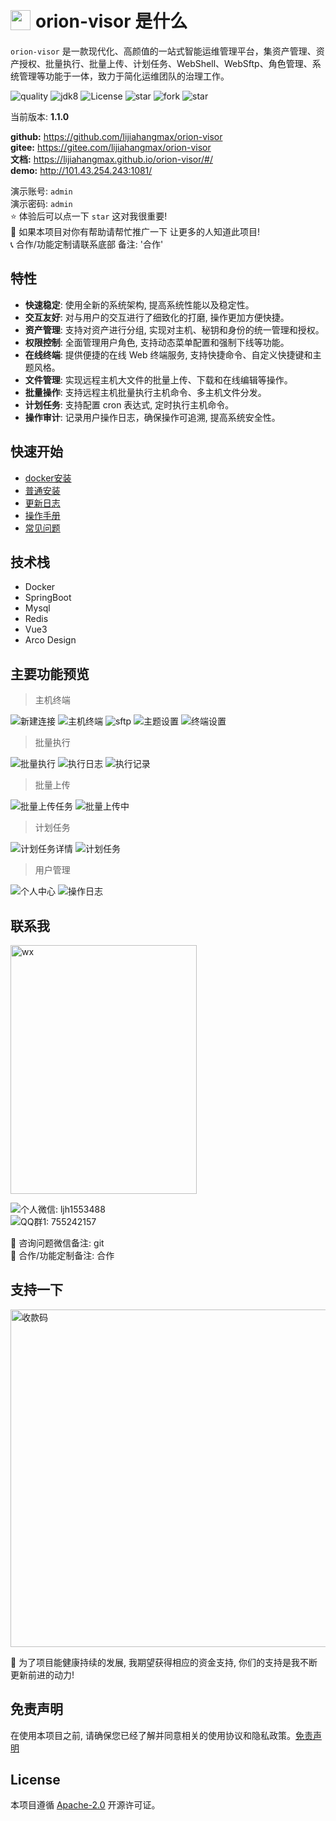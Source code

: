 <h1 style="display: flex; align-items: center;">
 <img style="margin-right: 8px;" src="https://bjuimg.obs.cn-north-4.myhuaweicloud.com/images/2024/2/27/8c687ef1-5711-4a93-9db0-79c010af7902.png" width="32px" height="32px"/> orion-visor 是什么
</h1>

`orion-visor`
是一款现代化、高颜值的一站式智能运维管理平台，集资产管理、资产授权、批量执行、批量上传、计划任务、WebShell、WebSftp、角色管理、系统管理等功能于一体，致力于简化运维团队的治理工作。

<p style="text-align: left">
    <a target="_blank" style="text-decoration: none" href="https://app.codacy.com/gh/lijiahangmax/orion-visor/dashboard?utm_source=gh&utm_medium=referral&utm_content=&utm_campaign=Badge_grade">
        <img src="https://app.codacy.com/project/badge/Grade/49eaab3a9a474af3b87e1d21ffec71c4" alt="quality"/>
    </a>
	<a target="_blank" style="text-decoration: none" href="https://www.oracle.com/java/technologies/javase/javase-jdk8-downloads.html">
		<img src="https://img.shields.io/badge/JDK-8+-green.svg" alt="jdk8"/>
	</a>
	<a target="_blank" style="text-decoration: none" href="https://www.apache.org/licenses/LICENSE-2.0">
		<img src="https://img.shields.io/github/license/lijiahangmax/orion-visor" alt="License"/>
	</a>
	<a target="_blank" style="text-decoration: none" href="https://gitee.com/lijiahangmax/orion-visor/stargazers">
		<img src="https://gitee.com/lijiahangmax/orion-visor/badge/star.svg?theme=dark" alt="star"/>
	</a>
	<a target="_blank" style="text-decoration: none" href="https://gitee.com/lijiahangmax/orion-visor/members">
		<img src="https://gitee.com/lijiahangmax/orion-visor/badge/fork.svg?theme=dark" alt="fork"/>
	</a>		
	<a target="_blank" style="text-decoration: none" href="https://github.com/lijiahangmax/orion-visor">
		<img src="https://img.shields.io/github/stars/lijiahangmax/orion-visor.svg?style=social" alt="star"/>
	</a>  
</p>

当前版本: **1.1.0**  

**github:** https://github.com/lijiahangmax/orion-visor  
**gitee:** https://gitee.com/lijiahangmax/orion-visor  
**文档:** https://lijiahangmax.github.io/orion-visor/#/  
**demo:** http://101.43.254.243:1081/

演示账号: `admin`    
演示密码: `admin`  
⭐ 体验后可以点一下 `star` 这对我很重要!  
🌈 如果本项目对你有帮助请帮忙推广一下 让更多的人知道此项目!  
📞 合作/功能定制请联系底部 备注: '合作'

## 特性

* **快速稳定**: 使用全新的系统架构, 提高系统性能以及稳定性。
* **交互友好**: 对与用户的交互进行了细致化的打磨, 操作更加方便快捷。
* **资产管理**: 支持对资产进行分组, 实现对主机、秘钥和身份的统一管理和授权。
* **权限控制**: 全面管理用户角色, 支持动态菜单配置和强制下线等功能。
* **在线终端**: 提供便捷的在线 Web 终端服务, 支持快捷命令、自定义快捷键和主题风格。
* **文件管理**: 实现远程主机大文件的批量上传、下载和在线编辑等操作。
* **批量操作**: 支持远程主机批量执行主机命令、多主机文件分发。
* **计划任务**: 支持配置 cron 表达式, 定时执行主机命令。
* **操作审计**: 记录用户操作日志，确保操作可追溯, 提高系统安全性。

## 快速开始

* [docker安装](https://lijiahangmax.github.io/orion-visor/#/quickstart/docker-install)
* [普通安装](https://lijiahangmax.github.io/orion-visor/#/quickstart/install)
* [更新日志](https://lijiahangmax.github.io/orion-visor/#/about/change-log)
* [操作手册](https://lijiahangmax.github.io/orion-visor/#/operator/asset)
* [常见问题](https://lijiahangmax.github.io/orion-visor/#/quickstart/faq)

## 技术栈

* Docker
* SpringBoot
* Mysql
* Redis
* Vue3
* Arco Design

## 主要功能预览

> 主机终端

![新建连接](https://bjuimg.obs.cn-north-4.myhuaweicloud.com/images/2024/4/20/fb90febf-b1aa-45d4-a6f8-ed681dd259b2.png "新建连接")
![主机终端](https://bjuimg.obs.cn-north-4.myhuaweicloud.com/images/2024/4/20/8055df25-82d5-434d-8846-78afb2ee4638.png "主机终端")
![sftp](https://bjuimg.obs.cn-north-4.myhuaweicloud.com/images/2024/4/20/b7f2b644-a3d8-4562-8d05-d860805fb815.png "sftp")
![主题设置](https://bjuimg.obs.cn-north-4.myhuaweicloud.com/images/2024/3/22/20741d51-af62-40f0-bd6f-6e954d9b0398.png "主题设置")
![终端设置](https://bjuimg.obs.cn-north-4.myhuaweicloud.com/images/2024/3/22/a3bf32bc-26b5-4ec7-b429-54c17ccd136b.png "终端设置")

> 批量执行

![批量执行](https://bjuimg.obs.cn-north-4.myhuaweicloud.com/images/2024/4/20/197804f2-cb69-4ebb-b1e1-b52372972301.png "批量执行")
![执行日志](https://bjuimg.obs.cn-north-4.myhuaweicloud.com/images/2024/3/22/06d02d38-70ef-43c2-950c-9f8c73a105ba.png "执行日志")
![执行记录](https://bjuimg.obs.cn-north-4.myhuaweicloud.com/images/2024/3/22/0e474cc2-f7cf-49bc-be3c-f6445783ad7c.png "执行记录")

> 批量上传

![批量上传任务](https://bjuimg.obs.cn-north-4.myhuaweicloud.com/images/2024/5/12/1e9d0c74-4ef7-4322-ae17-42085b7ba552.png "批量上传任务")
![批量上传中](https://bjuimg.obs.cn-north-4.myhuaweicloud.com/images/2024/5/12/a94a6d96-0969-4205-91fb-4c6f8cf092a8.png "批量上传中")

> 计划任务

![计划任务详情](https://bjuimg.obs.cn-north-4.myhuaweicloud.com/images/2024/4/20/b6ba7ec0-011f-48ff-a36e-c8d93bd1f75c.png "计划任务详情")
![计划任务](https://bjuimg.obs.cn-north-4.myhuaweicloud.com/images/2024/4/15/ba5c0635-50c1-4c43-8062-3470ad33830e.png "计划任务")

> 用户管理

![个人中心](https://bjuimg.obs.cn-north-4.myhuaweicloud.com/images/2024/3/22/ed1e5e02-f854-44ee-bb37-ea6e45526457.png "个人中心")
![操作日志](https://bjuimg.obs.cn-north-4.myhuaweicloud.com/images/2024/3/22/ba6f1526-da00-4a3d-a550-470a6b3d2803.png "操作日志")

## 联系我

<div style="display: flex;">
  <img src="https://bjuimg.obs.cn-north-4.myhuaweicloud.com/images/2024/2/27/4f1c4e77-8e36-45a3-8be6-9da5387bb96e.jpg" alt="wx" width="298px" height="398px"/>  
</div>

![个人微信: ljh1553488](https://img.shields.io/badge/ljh1553488-blue?style=social&label=WX%3A)  
![QQ群1: 755242157](https://img.shields.io/badge/755242157-blue?style=social&label=QQ%E7%BE%A41%3A%20)

📧 咨询问题微信备注: git  
📧 合作/功能定制备注: 合作

## 支持一下

<img src="https://bjuimg.obs.cn-north-4.myhuaweicloud.com/images/2024/2/27/8063cf87-9de9-4df2-8009-d5dea6d69861.jpg" alt="收款码" width="540px"/>  

🎁 为了项目能健康持续的发展, 我期望获得相应的资金支持, 你们的支持是我不断更新前进的动力!

## 免责声明

在使用本项目之前, 请确保您已经了解并同意相关的使用协议和隐私政策。[免责声明](https://github.com/lijiahangmax/orion-visor/blob/main/DISCLAIMER.md)

## License

本项目遵循 [Apache-2.0](https://github.com/lijiahangmax/orion-visor/blob/main/LICENSE) 开源许可证。  
